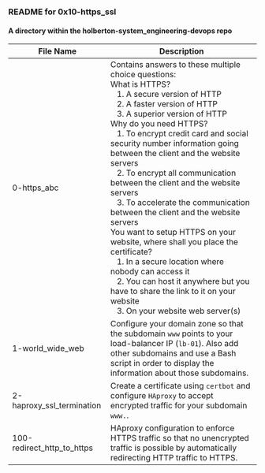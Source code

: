 ### README for 0x10-https_ssl ###
#### A directory within the holberton-system_engineering-devops repo ####

| File Name | Description |
| --------- | ----------- |
| 0-https_abc | Contains answers to these multiple choice questions:<br>What is HTTPS?<br>&nbsp;&nbsp;&nbsp;1. A secure version of HTTP<br>&nbsp;&nbsp;&nbsp;2. A faster version of HTTP<br>&nbsp;&nbsp;&nbsp;3. A superior version of HTTP<br>Why do you need HTTPS?<br>&nbsp;&nbsp;&nbsp;1. To encrypt credit card and social security number information going between the client and the website servers<br>&nbsp;&nbsp;&nbsp;2. To encrypt all communication between the client and the website servers<br>&nbsp;&nbsp;&nbsp;3. To accelerate the communication between the client and the website servers<br>You want to setup HTTPS on your website, where shall you place the certificate?<br>&nbsp;&nbsp;&nbsp;1. In a secure location where nobody can access it<br>&nbsp;&nbsp;&nbsp;2. You can host it anywhere but you have to share the link to it on your website<br>&nbsp;&nbsp;&nbsp;3. On your website web server(s) |
| 1-world_wide_web | Configure your domain zone so that the subdomain `www` points to your load-balancer IP (`lb-01`). Also add other subdomains and use a Bash script in order to display the information about those subdomains. |
| 2-haproxy_ssl_termination | Create a certificate using `certbot` and configure `HAproxy` to accept encrypted traffic for your subdomain `www.`. |
| 100-redirect_http_to_https | HAproxy configuration to enforce HTTPS traffic so that no unencrypted traffic is possible by automatically redirecting HTTP traffic to HTTPS. |
